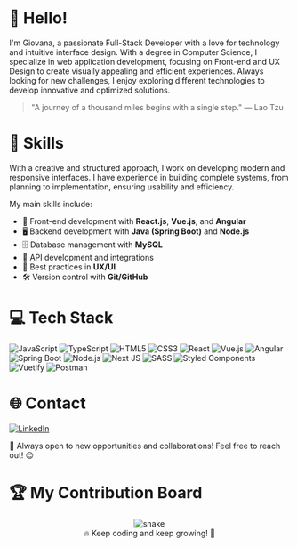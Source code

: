 # 👋 Hello!

I'm Giovana, a passionate Full-Stack Developer with a love for technology and intuitive interface design. With a degree in Computer Science, I specialize in web application development, focusing on Front-end and UX Design to create visually appealing and efficient experiences. Always looking for new challenges, I enjoy exploring different technologies to develop innovative and optimized solutions.

> "A journey of a thousand miles begins with a single step." — Lao Tzu

# 🚀 Skills

With a creative and structured approach, I work on developing modern and responsive interfaces. I have experience in building complete systems, from planning to implementation, ensuring usability and efficiency.

My main skills include:

- 📌 Front-end development with **React.js**, **Vue.js**, and **Angular**
- 🖥️ Backend development with **Java (Spring Boot)** and **Node.js**
- 🗄️ Database management with **MySQL**
- 🔗 API development and integrations
- 🎨 Best practices in **UX/UI**
- 🛠️ Version control with **Git/GitHub**

# 💻 Tech Stack

![JavaScript](https://img.shields.io/badge/javascript-%23323330.svg?style=for-the-badge&logo=javascript&logoColor=%23F7DF1E) ![TypeScript](https://img.shields.io/badge/typescript-%23007ACC.svg?style=for-the-badge&logo=typescript&logoColor=white) ![HTML5](https://img.shields.io/badge/html5-%23E34F26.svg?style=for-the-badge&logo=html5&logoColor=white) ![CSS3](https://img.shields.io/badge/css3-%231572B6.svg?style=for-the-badge&logo=css3&logoColor=white) ![React](https://img.shields.io/badge/react-%2320232a.svg?style=for-the-badge&logo=react&logoColor=%2361DAFB) ![Vue.js](https://img.shields.io/badge/vuejs-%2335495e.svg?style=for-the-badge&logo=vuedotjs&logoColor=%234FC08D) ![Angular](https://img.shields.io/badge/angular-%23DD0031.svg?style=for-the-badge&logo=angular&logoColor=white) ![Spring Boot](https://img.shields.io/badge/springboot-%236DB33F.svg?style=for-the-badge&logo=springboot&logoColor=white) ![Node.js](https://img.shields.io/badge/node.js-6DA55F?style=for-the-badge&logo=node.js&logoColor=white) ![Next JS](https://img.shields.io/badge/Next-black?style=for-the-badge&logo=next.js&logoColor=white) ![SASS](https://img.shields.io/badge/SASS-hotpink.svg?style=for-the-badge&logo=SASS&logoColor=white) ![Styled Components](https://img.shields.io/badge/styled--components-DB7093?style=for-the-badge&logo=styled-components&logoColor=white) ![Vuetify](https://img.shields.io/badge/Vuetify-1867C0?style=for-the-badge&logo=vuetify&logoColor=AEDDFF) ![Postman](https://img.shields.io/badge/Postman-FF6C37?style=for-the-badge&logo=postman&logoColor=white)

# 🌐 Contact

[![LinkedIn](https://img.shields.io/badge/LinkedIn-%230077B5.svg?logo=linkedin&logoColor=white)](https://www.linkedin.com/in/giovana-sanches-clemente)

🚀 Always open to new opportunities and collaborations! Feel free to reach out! 😊  

# 🏆 My Contribution Board  
<p align="center">
  <img src="https://github.com/Gih2139Sanches/Gih2139Sanches/blob/output/github-contribution-grid-snake.svg" alt="snake">  
  <br>🔥 Keep coding and keep growing! 🚀
</p>
